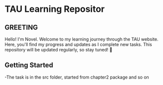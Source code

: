 # TAU Learning Repositor

## GREETING

Hello! I'm Novel. Welcome to my learning journey through the TAU website. Here, you'll find my progress and updates as I complete new tasks. This repository will be updated regularly, so stay tuned! 🚀

## Getting Started

-The task is in the src folder, started from chapter2 package and so on
